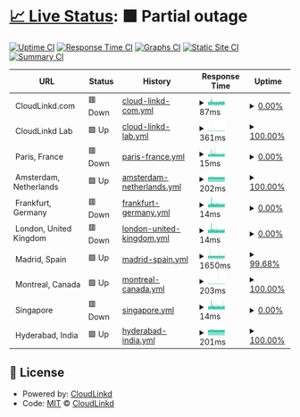 # [📈 Live Status](https://upal212.github.io/status): <!--live status--> **🟧 Partial outage**

[![Uptime CI](https://github.com/upal212/status/workflows/Uptime%20CI/badge.svg)](https://github.com/upal2129/status/actions?query=workflow%3A%22Uptime+CI%22)
[![Response Time CI](https://github.com/upal212/status/workflows/Response%20Time%20CI/badge.svg)](https://github.com/upal212/status/actions?query=workflow%3A%22Response+Time+CI%22)
[![Graphs CI](https://github.com/upal212/status/workflows/Graphs%20CI/badge.svg)](https://github.com/upal2129/status/actions?query=workflow%3A%22Graphs+CI%22)
[![Static Site CI](https://github.com/upal212/status/workflows/Static%20Site%20CI/badge.svg)](https://github.com/upal212/status/actions?query=workflow%3A%22Static+Site+CI%22)
[![Summary CI](https://github.com/upal212/status/workflows/Summary%20CI/badge.svg)](https://github.com/upal212/status/actions?query=workflow%3A%22Summary+CI%22)

<!--start: status pages-->
<!-- This summary is generated by Upptime (https://github.com/upptime/upptime) -->
<!-- Do not edit this manually, your changes will be overwritten -->
<!-- prettier-ignore -->
| URL | Status | History | Response Time | Uptime |
| --- | ------ | ------- | ------------- | ------ |
| <img alt="" src="https://favicons.githubusercontent.com/null" height="13"> CloudLinkd.com | 🟥 Down | [cloud-linkd-com.yml](https://github.com/upal212/status/commits/HEAD/history/cloud-linkd-com.yml) | <details><summary><img alt="Response time graph" src="./graphs/cloud-linkd-com/response-time-week.png" height="20"> 87ms</summary><br><a href="https://upal212.github.io/status/history/cloud-linkd-com"><img alt="Response time 635" src="https://img.shields.io/endpoint?url=https%3A%2F%2Fraw.githubusercontent.com%2Fupal212%2Fstatus%2FHEAD%2Fapi%2Fcloud-linkd-com%2Fresponse-time.json"></a><br><a href="https://upal212.github.io/status/history/cloud-linkd-com"><img alt="24-hour response time 73" src="https://img.shields.io/endpoint?url=https%3A%2F%2Fraw.githubusercontent.com%2Fupal212%2Fstatus%2FHEAD%2Fapi%2Fcloud-linkd-com%2Fresponse-time-day.json"></a><br><a href="https://upal212.github.io/status/history/cloud-linkd-com"><img alt="7-day response time 87" src="https://img.shields.io/endpoint?url=https%3A%2F%2Fraw.githubusercontent.com%2Fupal212%2Fstatus%2FHEAD%2Fapi%2Fcloud-linkd-com%2Fresponse-time-week.json"></a><br><a href="https://upal212.github.io/status/history/cloud-linkd-com"><img alt="30-day response time 93" src="https://img.shields.io/endpoint?url=https%3A%2F%2Fraw.githubusercontent.com%2Fupal212%2Fstatus%2FHEAD%2Fapi%2Fcloud-linkd-com%2Fresponse-time-month.json"></a><br><a href="https://upal212.github.io/status/history/cloud-linkd-com"><img alt="1-year response time 635" src="https://img.shields.io/endpoint?url=https%3A%2F%2Fraw.githubusercontent.com%2Fupal212%2Fstatus%2FHEAD%2Fapi%2Fcloud-linkd-com%2Fresponse-time-year.json"></a></details> | <details><summary><a href="https://upal212.github.io/status/history/cloud-linkd-com">0.00%</a></summary><a href="https://upal212.github.io/status/history/cloud-linkd-com"><img alt="All-time uptime 50.64%" src="https://img.shields.io/endpoint?url=https%3A%2F%2Fraw.githubusercontent.com%2Fupal212%2Fstatus%2FHEAD%2Fapi%2Fcloud-linkd-com%2Fuptime.json"></a><br><a href="https://upal212.github.io/status/history/cloud-linkd-com"><img alt="24-hour uptime 0.00%" src="https://img.shields.io/endpoint?url=https%3A%2F%2Fraw.githubusercontent.com%2Fupal212%2Fstatus%2FHEAD%2Fapi%2Fcloud-linkd-com%2Fuptime-day.json"></a><br><a href="https://upal212.github.io/status/history/cloud-linkd-com"><img alt="7-day uptime 0.00%" src="https://img.shields.io/endpoint?url=https%3A%2F%2Fraw.githubusercontent.com%2Fupal212%2Fstatus%2FHEAD%2Fapi%2Fcloud-linkd-com%2Fuptime-week.json"></a><br><a href="https://upal212.github.io/status/history/cloud-linkd-com"><img alt="30-day uptime 0.00%" src="https://img.shields.io/endpoint?url=https%3A%2F%2Fraw.githubusercontent.com%2Fupal212%2Fstatus%2FHEAD%2Fapi%2Fcloud-linkd-com%2Fuptime-month.json"></a><br><a href="https://upal212.github.io/status/history/cloud-linkd-com"><img alt="1-year uptime 50.64%" src="https://img.shields.io/endpoint?url=https%3A%2F%2Fraw.githubusercontent.com%2Fupal212%2Fstatus%2FHEAD%2Fapi%2Fcloud-linkd-com%2Fuptime-year.json"></a></details>
| <img alt="" src="https://favicons.githubusercontent.com/null" height="13"> CloudLinkd Lab | 🟩 Up | [cloud-linkd-lab.yml](https://github.com/upal212/status/commits/HEAD/history/cloud-linkd-lab.yml) | <details><summary><img alt="Response time graph" src="./graphs/cloud-linkd-lab/response-time-week.png" height="20"> 361ms</summary><br><a href="https://upal212.github.io/status/history/cloud-linkd-lab"><img alt="Response time 367" src="https://img.shields.io/endpoint?url=https%3A%2F%2Fraw.githubusercontent.com%2Fupal212%2Fstatus%2FHEAD%2Fapi%2Fcloud-linkd-lab%2Fresponse-time.json"></a><br><a href="https://upal212.github.io/status/history/cloud-linkd-lab"><img alt="24-hour response time 364" src="https://img.shields.io/endpoint?url=https%3A%2F%2Fraw.githubusercontent.com%2Fupal212%2Fstatus%2FHEAD%2Fapi%2Fcloud-linkd-lab%2Fresponse-time-day.json"></a><br><a href="https://upal212.github.io/status/history/cloud-linkd-lab"><img alt="7-day response time 361" src="https://img.shields.io/endpoint?url=https%3A%2F%2Fraw.githubusercontent.com%2Fupal212%2Fstatus%2FHEAD%2Fapi%2Fcloud-linkd-lab%2Fresponse-time-week.json"></a><br><a href="https://upal212.github.io/status/history/cloud-linkd-lab"><img alt="30-day response time 368" src="https://img.shields.io/endpoint?url=https%3A%2F%2Fraw.githubusercontent.com%2Fupal212%2Fstatus%2FHEAD%2Fapi%2Fcloud-linkd-lab%2Fresponse-time-month.json"></a><br><a href="https://upal212.github.io/status/history/cloud-linkd-lab"><img alt="1-year response time 367" src="https://img.shields.io/endpoint?url=https%3A%2F%2Fraw.githubusercontent.com%2Fupal212%2Fstatus%2FHEAD%2Fapi%2Fcloud-linkd-lab%2Fresponse-time-year.json"></a></details> | <details><summary><a href="https://upal212.github.io/status/history/cloud-linkd-lab">100.00%</a></summary><a href="https://upal212.github.io/status/history/cloud-linkd-lab"><img alt="All-time uptime 99.86%" src="https://img.shields.io/endpoint?url=https%3A%2F%2Fraw.githubusercontent.com%2Fupal212%2Fstatus%2FHEAD%2Fapi%2Fcloud-linkd-lab%2Fuptime.json"></a><br><a href="https://upal212.github.io/status/history/cloud-linkd-lab"><img alt="24-hour uptime 100.00%" src="https://img.shields.io/endpoint?url=https%3A%2F%2Fraw.githubusercontent.com%2Fupal212%2Fstatus%2FHEAD%2Fapi%2Fcloud-linkd-lab%2Fuptime-day.json"></a><br><a href="https://upal212.github.io/status/history/cloud-linkd-lab"><img alt="7-day uptime 100.00%" src="https://img.shields.io/endpoint?url=https%3A%2F%2Fraw.githubusercontent.com%2Fupal212%2Fstatus%2FHEAD%2Fapi%2Fcloud-linkd-lab%2Fuptime-week.json"></a><br><a href="https://upal212.github.io/status/history/cloud-linkd-lab"><img alt="30-day uptime 99.47%" src="https://img.shields.io/endpoint?url=https%3A%2F%2Fraw.githubusercontent.com%2Fupal212%2Fstatus%2FHEAD%2Fapi%2Fcloud-linkd-lab%2Fuptime-month.json"></a><br><a href="https://upal212.github.io/status/history/cloud-linkd-lab"><img alt="1-year uptime 99.86%" src="https://img.shields.io/endpoint?url=https%3A%2F%2Fraw.githubusercontent.com%2Fupal212%2Fstatus%2FHEAD%2Fapi%2Fcloud-linkd-lab%2Fuptime-year.json"></a></details>
| <img alt="" src="https://favicons.githubusercontent.com/null" height="13"> Paris, France | 🟥 Down | [paris-france.yml](https://github.com/upal212/status/commits/HEAD/history/paris-france.yml) | <details><summary><img alt="Response time graph" src="./graphs/paris-france/response-time-week.png" height="20"> 15ms</summary><br><a href="https://upal212.github.io/status/history/paris-france"><img alt="Response time 422" src="https://img.shields.io/endpoint?url=https%3A%2F%2Fraw.githubusercontent.com%2Fupal212%2Fstatus%2FHEAD%2Fapi%2Fparis-france%2Fresponse-time.json"></a><br><a href="https://upal212.github.io/status/history/paris-france"><img alt="24-hour response time 10" src="https://img.shields.io/endpoint?url=https%3A%2F%2Fraw.githubusercontent.com%2Fupal212%2Fstatus%2FHEAD%2Fapi%2Fparis-france%2Fresponse-time-day.json"></a><br><a href="https://upal212.github.io/status/history/paris-france"><img alt="7-day response time 15" src="https://img.shields.io/endpoint?url=https%3A%2F%2Fraw.githubusercontent.com%2Fupal212%2Fstatus%2FHEAD%2Fapi%2Fparis-france%2Fresponse-time-week.json"></a><br><a href="https://upal212.github.io/status/history/paris-france"><img alt="30-day response time 16" src="https://img.shields.io/endpoint?url=https%3A%2F%2Fraw.githubusercontent.com%2Fupal212%2Fstatus%2FHEAD%2Fapi%2Fparis-france%2Fresponse-time-month.json"></a><br><a href="https://upal212.github.io/status/history/paris-france"><img alt="1-year response time 422" src="https://img.shields.io/endpoint?url=https%3A%2F%2Fraw.githubusercontent.com%2Fupal212%2Fstatus%2FHEAD%2Fapi%2Fparis-france%2Fresponse-time-year.json"></a></details> | <details><summary><a href="https://upal212.github.io/status/history/paris-france">0.00%</a></summary><a href="https://upal212.github.io/status/history/paris-france"><img alt="All-time uptime 47.89%" src="https://img.shields.io/endpoint?url=https%3A%2F%2Fraw.githubusercontent.com%2Fupal212%2Fstatus%2FHEAD%2Fapi%2Fparis-france%2Fuptime.json"></a><br><a href="https://upal212.github.io/status/history/paris-france"><img alt="24-hour uptime 0.00%" src="https://img.shields.io/endpoint?url=https%3A%2F%2Fraw.githubusercontent.com%2Fupal212%2Fstatus%2FHEAD%2Fapi%2Fparis-france%2Fuptime-day.json"></a><br><a href="https://upal212.github.io/status/history/paris-france"><img alt="7-day uptime 0.00%" src="https://img.shields.io/endpoint?url=https%3A%2F%2Fraw.githubusercontent.com%2Fupal212%2Fstatus%2FHEAD%2Fapi%2Fparis-france%2Fuptime-week.json"></a><br><a href="https://upal212.github.io/status/history/paris-france"><img alt="30-day uptime 0.00%" src="https://img.shields.io/endpoint?url=https%3A%2F%2Fraw.githubusercontent.com%2Fupal212%2Fstatus%2FHEAD%2Fapi%2Fparis-france%2Fuptime-month.json"></a><br><a href="https://upal212.github.io/status/history/paris-france"><img alt="1-year uptime 47.89%" src="https://img.shields.io/endpoint?url=https%3A%2F%2Fraw.githubusercontent.com%2Fupal212%2Fstatus%2FHEAD%2Fapi%2Fparis-france%2Fuptime-year.json"></a></details>
| <img alt="" src="https://favicons.githubusercontent.com/null" height="13"> Amsterdam, Netherlands | 🟩 Up | [amsterdam-netherlands.yml](https://github.com/upal212/status/commits/HEAD/history/amsterdam-netherlands.yml) | <details><summary><img alt="Response time graph" src="./graphs/amsterdam-netherlands/response-time-week.png" height="20"> 202ms</summary><br><a href="https://upal212.github.io/status/history/amsterdam-netherlands"><img alt="Response time 260" src="https://img.shields.io/endpoint?url=https%3A%2F%2Fraw.githubusercontent.com%2Fupal212%2Fstatus%2FHEAD%2Fapi%2Famsterdam-netherlands%2Fresponse-time.json"></a><br><a href="https://upal212.github.io/status/history/amsterdam-netherlands"><img alt="24-hour response time 154" src="https://img.shields.io/endpoint?url=https%3A%2F%2Fraw.githubusercontent.com%2Fupal212%2Fstatus%2FHEAD%2Fapi%2Famsterdam-netherlands%2Fresponse-time-day.json"></a><br><a href="https://upal212.github.io/status/history/amsterdam-netherlands"><img alt="7-day response time 202" src="https://img.shields.io/endpoint?url=https%3A%2F%2Fraw.githubusercontent.com%2Fupal212%2Fstatus%2FHEAD%2Fapi%2Famsterdam-netherlands%2Fresponse-time-week.json"></a><br><a href="https://upal212.github.io/status/history/amsterdam-netherlands"><img alt="30-day response time 258" src="https://img.shields.io/endpoint?url=https%3A%2F%2Fraw.githubusercontent.com%2Fupal212%2Fstatus%2FHEAD%2Fapi%2Famsterdam-netherlands%2Fresponse-time-month.json"></a><br><a href="https://upal212.github.io/status/history/amsterdam-netherlands"><img alt="1-year response time 260" src="https://img.shields.io/endpoint?url=https%3A%2F%2Fraw.githubusercontent.com%2Fupal212%2Fstatus%2FHEAD%2Fapi%2Famsterdam-netherlands%2Fresponse-time-year.json"></a></details> | <details><summary><a href="https://upal212.github.io/status/history/amsterdam-netherlands">100.00%</a></summary><a href="https://upal212.github.io/status/history/amsterdam-netherlands"><img alt="All-time uptime 99.39%" src="https://img.shields.io/endpoint?url=https%3A%2F%2Fraw.githubusercontent.com%2Fupal212%2Fstatus%2FHEAD%2Fapi%2Famsterdam-netherlands%2Fuptime.json"></a><br><a href="https://upal212.github.io/status/history/amsterdam-netherlands"><img alt="24-hour uptime 100.00%" src="https://img.shields.io/endpoint?url=https%3A%2F%2Fraw.githubusercontent.com%2Fupal212%2Fstatus%2FHEAD%2Fapi%2Famsterdam-netherlands%2Fuptime-day.json"></a><br><a href="https://upal212.github.io/status/history/amsterdam-netherlands"><img alt="7-day uptime 100.00%" src="https://img.shields.io/endpoint?url=https%3A%2F%2Fraw.githubusercontent.com%2Fupal212%2Fstatus%2FHEAD%2Fapi%2Famsterdam-netherlands%2Fuptime-week.json"></a><br><a href="https://upal212.github.io/status/history/amsterdam-netherlands"><img alt="30-day uptime 97.84%" src="https://img.shields.io/endpoint?url=https%3A%2F%2Fraw.githubusercontent.com%2Fupal212%2Fstatus%2FHEAD%2Fapi%2Famsterdam-netherlands%2Fuptime-month.json"></a><br><a href="https://upal212.github.io/status/history/amsterdam-netherlands"><img alt="1-year uptime 99.39%" src="https://img.shields.io/endpoint?url=https%3A%2F%2Fraw.githubusercontent.com%2Fupal212%2Fstatus%2FHEAD%2Fapi%2Famsterdam-netherlands%2Fuptime-year.json"></a></details>
| <img alt="" src="https://favicons.githubusercontent.com/null" height="13"> Frankfurt, Germany | 🟥 Down | [frankfurt-germany.yml](https://github.com/upal212/status/commits/HEAD/history/frankfurt-germany.yml) | <details><summary><img alt="Response time graph" src="./graphs/frankfurt-germany/response-time-week.png" height="20"> 14ms</summary><br><a href="https://upal212.github.io/status/history/frankfurt-germany"><img alt="Response time 403" src="https://img.shields.io/endpoint?url=https%3A%2F%2Fraw.githubusercontent.com%2Fupal212%2Fstatus%2FHEAD%2Fapi%2Ffrankfurt-germany%2Fresponse-time.json"></a><br><a href="https://upal212.github.io/status/history/frankfurt-germany"><img alt="24-hour response time 11" src="https://img.shields.io/endpoint?url=https%3A%2F%2Fraw.githubusercontent.com%2Fupal212%2Fstatus%2FHEAD%2Fapi%2Ffrankfurt-germany%2Fresponse-time-day.json"></a><br><a href="https://upal212.github.io/status/history/frankfurt-germany"><img alt="7-day response time 14" src="https://img.shields.io/endpoint?url=https%3A%2F%2Fraw.githubusercontent.com%2Fupal212%2Fstatus%2FHEAD%2Fapi%2Ffrankfurt-germany%2Fresponse-time-week.json"></a><br><a href="https://upal212.github.io/status/history/frankfurt-germany"><img alt="30-day response time 15" src="https://img.shields.io/endpoint?url=https%3A%2F%2Fraw.githubusercontent.com%2Fupal212%2Fstatus%2FHEAD%2Fapi%2Ffrankfurt-germany%2Fresponse-time-month.json"></a><br><a href="https://upal212.github.io/status/history/frankfurt-germany"><img alt="1-year response time 403" src="https://img.shields.io/endpoint?url=https%3A%2F%2Fraw.githubusercontent.com%2Fupal212%2Fstatus%2FHEAD%2Fapi%2Ffrankfurt-germany%2Fresponse-time-year.json"></a></details> | <details><summary><a href="https://upal212.github.io/status/history/frankfurt-germany">0.00%</a></summary><a href="https://upal212.github.io/status/history/frankfurt-germany"><img alt="All-time uptime 50.64%" src="https://img.shields.io/endpoint?url=https%3A%2F%2Fraw.githubusercontent.com%2Fupal212%2Fstatus%2FHEAD%2Fapi%2Ffrankfurt-germany%2Fuptime.json"></a><br><a href="https://upal212.github.io/status/history/frankfurt-germany"><img alt="24-hour uptime 0.00%" src="https://img.shields.io/endpoint?url=https%3A%2F%2Fraw.githubusercontent.com%2Fupal212%2Fstatus%2FHEAD%2Fapi%2Ffrankfurt-germany%2Fuptime-day.json"></a><br><a href="https://upal212.github.io/status/history/frankfurt-germany"><img alt="7-day uptime 0.00%" src="https://img.shields.io/endpoint?url=https%3A%2F%2Fraw.githubusercontent.com%2Fupal212%2Fstatus%2FHEAD%2Fapi%2Ffrankfurt-germany%2Fuptime-week.json"></a><br><a href="https://upal212.github.io/status/history/frankfurt-germany"><img alt="30-day uptime 0.00%" src="https://img.shields.io/endpoint?url=https%3A%2F%2Fraw.githubusercontent.com%2Fupal212%2Fstatus%2FHEAD%2Fapi%2Ffrankfurt-germany%2Fuptime-month.json"></a><br><a href="https://upal212.github.io/status/history/frankfurt-germany"><img alt="1-year uptime 50.64%" src="https://img.shields.io/endpoint?url=https%3A%2F%2Fraw.githubusercontent.com%2Fupal212%2Fstatus%2FHEAD%2Fapi%2Ffrankfurt-germany%2Fuptime-year.json"></a></details>
| <img alt="" src="https://favicons.githubusercontent.com/null" height="13"> London, United Kingdom | 🟥 Down | [london-united-kingdom.yml](https://github.com/upal212/status/commits/HEAD/history/london-united-kingdom.yml) | <details><summary><img alt="Response time graph" src="./graphs/london-united-kingdom/response-time-week.png" height="20"> 14ms</summary><br><a href="https://upal212.github.io/status/history/london-united-kingdom"><img alt="Response time 385" src="https://img.shields.io/endpoint?url=https%3A%2F%2Fraw.githubusercontent.com%2Fupal212%2Fstatus%2FHEAD%2Fapi%2Flondon-united-kingdom%2Fresponse-time.json"></a><br><a href="https://upal212.github.io/status/history/london-united-kingdom"><img alt="24-hour response time 11" src="https://img.shields.io/endpoint?url=https%3A%2F%2Fraw.githubusercontent.com%2Fupal212%2Fstatus%2FHEAD%2Fapi%2Flondon-united-kingdom%2Fresponse-time-day.json"></a><br><a href="https://upal212.github.io/status/history/london-united-kingdom"><img alt="7-day response time 14" src="https://img.shields.io/endpoint?url=https%3A%2F%2Fraw.githubusercontent.com%2Fupal212%2Fstatus%2FHEAD%2Fapi%2Flondon-united-kingdom%2Fresponse-time-week.json"></a><br><a href="https://upal212.github.io/status/history/london-united-kingdom"><img alt="30-day response time 15" src="https://img.shields.io/endpoint?url=https%3A%2F%2Fraw.githubusercontent.com%2Fupal212%2Fstatus%2FHEAD%2Fapi%2Flondon-united-kingdom%2Fresponse-time-month.json"></a><br><a href="https://upal212.github.io/status/history/london-united-kingdom"><img alt="1-year response time 385" src="https://img.shields.io/endpoint?url=https%3A%2F%2Fraw.githubusercontent.com%2Fupal212%2Fstatus%2FHEAD%2Fapi%2Flondon-united-kingdom%2Fresponse-time-year.json"></a></details> | <details><summary><a href="https://upal212.github.io/status/history/london-united-kingdom">0.00%</a></summary><a href="https://upal212.github.io/status/history/london-united-kingdom"><img alt="All-time uptime 47.89%" src="https://img.shields.io/endpoint?url=https%3A%2F%2Fraw.githubusercontent.com%2Fupal212%2Fstatus%2FHEAD%2Fapi%2Flondon-united-kingdom%2Fuptime.json"></a><br><a href="https://upal212.github.io/status/history/london-united-kingdom"><img alt="24-hour uptime 0.00%" src="https://img.shields.io/endpoint?url=https%3A%2F%2Fraw.githubusercontent.com%2Fupal212%2Fstatus%2FHEAD%2Fapi%2Flondon-united-kingdom%2Fuptime-day.json"></a><br><a href="https://upal212.github.io/status/history/london-united-kingdom"><img alt="7-day uptime 0.00%" src="https://img.shields.io/endpoint?url=https%3A%2F%2Fraw.githubusercontent.com%2Fupal212%2Fstatus%2FHEAD%2Fapi%2Flondon-united-kingdom%2Fuptime-week.json"></a><br><a href="https://upal212.github.io/status/history/london-united-kingdom"><img alt="30-day uptime 0.00%" src="https://img.shields.io/endpoint?url=https%3A%2F%2Fraw.githubusercontent.com%2Fupal212%2Fstatus%2FHEAD%2Fapi%2Flondon-united-kingdom%2Fuptime-month.json"></a><br><a href="https://upal212.github.io/status/history/london-united-kingdom"><img alt="1-year uptime 47.89%" src="https://img.shields.io/endpoint?url=https%3A%2F%2Fraw.githubusercontent.com%2Fupal212%2Fstatus%2FHEAD%2Fapi%2Flondon-united-kingdom%2Fuptime-year.json"></a></details>
| <img alt="" src="https://favicons.githubusercontent.com/null" height="13"> Madrid, Spain | 🟩 Up | [madrid-spain.yml](https://github.com/upal212/status/commits/HEAD/history/madrid-spain.yml) | <details><summary><img alt="Response time graph" src="./graphs/madrid-spain/response-time-week.png" height="20"> 1650ms</summary><br><a href="https://upal212.github.io/status/history/madrid-spain"><img alt="Response time 1445" src="https://img.shields.io/endpoint?url=https%3A%2F%2Fraw.githubusercontent.com%2Fupal212%2Fstatus%2FHEAD%2Fapi%2Fmadrid-spain%2Fresponse-time.json"></a><br><a href="https://upal212.github.io/status/history/madrid-spain"><img alt="24-hour response time 1670" src="https://img.shields.io/endpoint?url=https%3A%2F%2Fraw.githubusercontent.com%2Fupal212%2Fstatus%2FHEAD%2Fapi%2Fmadrid-spain%2Fresponse-time-day.json"></a><br><a href="https://upal212.github.io/status/history/madrid-spain"><img alt="7-day response time 1650" src="https://img.shields.io/endpoint?url=https%3A%2F%2Fraw.githubusercontent.com%2Fupal212%2Fstatus%2FHEAD%2Fapi%2Fmadrid-spain%2Fresponse-time-week.json"></a><br><a href="https://upal212.github.io/status/history/madrid-spain"><img alt="30-day response time 1664" src="https://img.shields.io/endpoint?url=https%3A%2F%2Fraw.githubusercontent.com%2Fupal212%2Fstatus%2FHEAD%2Fapi%2Fmadrid-spain%2Fresponse-time-month.json"></a><br><a href="https://upal212.github.io/status/history/madrid-spain"><img alt="1-year response time 1445" src="https://img.shields.io/endpoint?url=https%3A%2F%2Fraw.githubusercontent.com%2Fupal212%2Fstatus%2FHEAD%2Fapi%2Fmadrid-spain%2Fresponse-time-year.json"></a></details> | <details><summary><a href="https://upal212.github.io/status/history/madrid-spain">99.68%</a></summary><a href="https://upal212.github.io/status/history/madrid-spain"><img alt="All-time uptime 99.95%" src="https://img.shields.io/endpoint?url=https%3A%2F%2Fraw.githubusercontent.com%2Fupal212%2Fstatus%2FHEAD%2Fapi%2Fmadrid-spain%2Fuptime.json"></a><br><a href="https://upal212.github.io/status/history/madrid-spain"><img alt="24-hour uptime 100.00%" src="https://img.shields.io/endpoint?url=https%3A%2F%2Fraw.githubusercontent.com%2Fupal212%2Fstatus%2FHEAD%2Fapi%2Fmadrid-spain%2Fuptime-day.json"></a><br><a href="https://upal212.github.io/status/history/madrid-spain"><img alt="7-day uptime 99.68%" src="https://img.shields.io/endpoint?url=https%3A%2F%2Fraw.githubusercontent.com%2Fupal212%2Fstatus%2FHEAD%2Fapi%2Fmadrid-spain%2Fuptime-week.json"></a><br><a href="https://upal212.github.io/status/history/madrid-spain"><img alt="30-day uptime 99.85%" src="https://img.shields.io/endpoint?url=https%3A%2F%2Fraw.githubusercontent.com%2Fupal212%2Fstatus%2FHEAD%2Fapi%2Fmadrid-spain%2Fuptime-month.json"></a><br><a href="https://upal212.github.io/status/history/madrid-spain"><img alt="1-year uptime 99.95%" src="https://img.shields.io/endpoint?url=https%3A%2F%2Fraw.githubusercontent.com%2Fupal212%2Fstatus%2FHEAD%2Fapi%2Fmadrid-spain%2Fuptime-year.json"></a></details>
| <img alt="" src="https://favicons.githubusercontent.com/null" height="13"> Montreal, Canada | 🟩 Up | [montreal-canada.yml](https://github.com/upal212/status/commits/HEAD/history/montreal-canada.yml) | <details><summary><img alt="Response time graph" src="./graphs/montreal-canada/response-time-week.png" height="20"> 203ms</summary><br><a href="https://upal212.github.io/status/history/montreal-canada"><img alt="Response time 261" src="https://img.shields.io/endpoint?url=https%3A%2F%2Fraw.githubusercontent.com%2Fupal212%2Fstatus%2FHEAD%2Fapi%2Fmontreal-canada%2Fresponse-time.json"></a><br><a href="https://upal212.github.io/status/history/montreal-canada"><img alt="24-hour response time 152" src="https://img.shields.io/endpoint?url=https%3A%2F%2Fraw.githubusercontent.com%2Fupal212%2Fstatus%2FHEAD%2Fapi%2Fmontreal-canada%2Fresponse-time-day.json"></a><br><a href="https://upal212.github.io/status/history/montreal-canada"><img alt="7-day response time 203" src="https://img.shields.io/endpoint?url=https%3A%2F%2Fraw.githubusercontent.com%2Fupal212%2Fstatus%2FHEAD%2Fapi%2Fmontreal-canada%2Fresponse-time-week.json"></a><br><a href="https://upal212.github.io/status/history/montreal-canada"><img alt="30-day response time 265" src="https://img.shields.io/endpoint?url=https%3A%2F%2Fraw.githubusercontent.com%2Fupal212%2Fstatus%2FHEAD%2Fapi%2Fmontreal-canada%2Fresponse-time-month.json"></a><br><a href="https://upal212.github.io/status/history/montreal-canada"><img alt="1-year response time 261" src="https://img.shields.io/endpoint?url=https%3A%2F%2Fraw.githubusercontent.com%2Fupal212%2Fstatus%2FHEAD%2Fapi%2Fmontreal-canada%2Fresponse-time-year.json"></a></details> | <details><summary><a href="https://upal212.github.io/status/history/montreal-canada">100.00%</a></summary><a href="https://upal212.github.io/status/history/montreal-canada"><img alt="All-time uptime 99.82%" src="https://img.shields.io/endpoint?url=https%3A%2F%2Fraw.githubusercontent.com%2Fupal212%2Fstatus%2FHEAD%2Fapi%2Fmontreal-canada%2Fuptime.json"></a><br><a href="https://upal212.github.io/status/history/montreal-canada"><img alt="24-hour uptime 100.00%" src="https://img.shields.io/endpoint?url=https%3A%2F%2Fraw.githubusercontent.com%2Fupal212%2Fstatus%2FHEAD%2Fapi%2Fmontreal-canada%2Fuptime-day.json"></a><br><a href="https://upal212.github.io/status/history/montreal-canada"><img alt="7-day uptime 100.00%" src="https://img.shields.io/endpoint?url=https%3A%2F%2Fraw.githubusercontent.com%2Fupal212%2Fstatus%2FHEAD%2Fapi%2Fmontreal-canada%2Fuptime-week.json"></a><br><a href="https://upal212.github.io/status/history/montreal-canada"><img alt="30-day uptime 99.37%" src="https://img.shields.io/endpoint?url=https%3A%2F%2Fraw.githubusercontent.com%2Fupal212%2Fstatus%2FHEAD%2Fapi%2Fmontreal-canada%2Fuptime-month.json"></a><br><a href="https://upal212.github.io/status/history/montreal-canada"><img alt="1-year uptime 99.82%" src="https://img.shields.io/endpoint?url=https%3A%2F%2Fraw.githubusercontent.com%2Fupal212%2Fstatus%2FHEAD%2Fapi%2Fmontreal-canada%2Fuptime-year.json"></a></details>
| <img alt="" src="https://favicons.githubusercontent.com/null" height="13"> Singapore | 🟥 Down | [singapore.yml](https://github.com/upal212/status/commits/HEAD/history/singapore.yml) | <details><summary><img alt="Response time graph" src="./graphs/singapore/response-time-week.png" height="20"> 14ms</summary><br><a href="https://upal212.github.io/status/history/singapore"><img alt="Response time 403" src="https://img.shields.io/endpoint?url=https%3A%2F%2Fraw.githubusercontent.com%2Fupal212%2Fstatus%2FHEAD%2Fapi%2Fsingapore%2Fresponse-time.json"></a><br><a href="https://upal212.github.io/status/history/singapore"><img alt="24-hour response time 10" src="https://img.shields.io/endpoint?url=https%3A%2F%2Fraw.githubusercontent.com%2Fupal212%2Fstatus%2FHEAD%2Fapi%2Fsingapore%2Fresponse-time-day.json"></a><br><a href="https://upal212.github.io/status/history/singapore"><img alt="7-day response time 14" src="https://img.shields.io/endpoint?url=https%3A%2F%2Fraw.githubusercontent.com%2Fupal212%2Fstatus%2FHEAD%2Fapi%2Fsingapore%2Fresponse-time-week.json"></a><br><a href="https://upal212.github.io/status/history/singapore"><img alt="30-day response time 16" src="https://img.shields.io/endpoint?url=https%3A%2F%2Fraw.githubusercontent.com%2Fupal212%2Fstatus%2FHEAD%2Fapi%2Fsingapore%2Fresponse-time-month.json"></a><br><a href="https://upal212.github.io/status/history/singapore"><img alt="1-year response time 403" src="https://img.shields.io/endpoint?url=https%3A%2F%2Fraw.githubusercontent.com%2Fupal212%2Fstatus%2FHEAD%2Fapi%2Fsingapore%2Fresponse-time-year.json"></a></details> | <details><summary><a href="https://upal212.github.io/status/history/singapore">0.00%</a></summary><a href="https://upal212.github.io/status/history/singapore"><img alt="All-time uptime 47.89%" src="https://img.shields.io/endpoint?url=https%3A%2F%2Fraw.githubusercontent.com%2Fupal212%2Fstatus%2FHEAD%2Fapi%2Fsingapore%2Fuptime.json"></a><br><a href="https://upal212.github.io/status/history/singapore"><img alt="24-hour uptime 0.00%" src="https://img.shields.io/endpoint?url=https%3A%2F%2Fraw.githubusercontent.com%2Fupal212%2Fstatus%2FHEAD%2Fapi%2Fsingapore%2Fuptime-day.json"></a><br><a href="https://upal212.github.io/status/history/singapore"><img alt="7-day uptime 0.00%" src="https://img.shields.io/endpoint?url=https%3A%2F%2Fraw.githubusercontent.com%2Fupal212%2Fstatus%2FHEAD%2Fapi%2Fsingapore%2Fuptime-week.json"></a><br><a href="https://upal212.github.io/status/history/singapore"><img alt="30-day uptime 0.00%" src="https://img.shields.io/endpoint?url=https%3A%2F%2Fraw.githubusercontent.com%2Fupal212%2Fstatus%2FHEAD%2Fapi%2Fsingapore%2Fuptime-month.json"></a><br><a href="https://upal212.github.io/status/history/singapore"><img alt="1-year uptime 47.89%" src="https://img.shields.io/endpoint?url=https%3A%2F%2Fraw.githubusercontent.com%2Fupal212%2Fstatus%2FHEAD%2Fapi%2Fsingapore%2Fuptime-year.json"></a></details>
| <img alt="" src="https://favicons.githubusercontent.com/null" height="13"> Hyderabad, India | 🟩 Up | [hyderabad-india.yml](https://github.com/upal212/status/commits/HEAD/history/hyderabad-india.yml) | <details><summary><img alt="Response time graph" src="./graphs/hyderabad-india/response-time-week.png" height="20"> 201ms</summary><br><a href="https://upal212.github.io/status/history/hyderabad-india"><img alt="Response time 259" src="https://img.shields.io/endpoint?url=https%3A%2F%2Fraw.githubusercontent.com%2Fupal212%2Fstatus%2FHEAD%2Fapi%2Fhyderabad-india%2Fresponse-time.json"></a><br><a href="https://upal212.github.io/status/history/hyderabad-india"><img alt="24-hour response time 152" src="https://img.shields.io/endpoint?url=https%3A%2F%2Fraw.githubusercontent.com%2Fupal212%2Fstatus%2FHEAD%2Fapi%2Fhyderabad-india%2Fresponse-time-day.json"></a><br><a href="https://upal212.github.io/status/history/hyderabad-india"><img alt="7-day response time 201" src="https://img.shields.io/endpoint?url=https%3A%2F%2Fraw.githubusercontent.com%2Fupal212%2Fstatus%2FHEAD%2Fapi%2Fhyderabad-india%2Fresponse-time-week.json"></a><br><a href="https://upal212.github.io/status/history/hyderabad-india"><img alt="30-day response time 257" src="https://img.shields.io/endpoint?url=https%3A%2F%2Fraw.githubusercontent.com%2Fupal212%2Fstatus%2FHEAD%2Fapi%2Fhyderabad-india%2Fresponse-time-month.json"></a><br><a href="https://upal212.github.io/status/history/hyderabad-india"><img alt="1-year response time 259" src="https://img.shields.io/endpoint?url=https%3A%2F%2Fraw.githubusercontent.com%2Fupal212%2Fstatus%2FHEAD%2Fapi%2Fhyderabad-india%2Fresponse-time-year.json"></a></details> | <details><summary><a href="https://upal212.github.io/status/history/hyderabad-india">100.00%</a></summary><a href="https://upal212.github.io/status/history/hyderabad-india"><img alt="All-time uptime 99.85%" src="https://img.shields.io/endpoint?url=https%3A%2F%2Fraw.githubusercontent.com%2Fupal212%2Fstatus%2FHEAD%2Fapi%2Fhyderabad-india%2Fuptime.json"></a><br><a href="https://upal212.github.io/status/history/hyderabad-india"><img alt="24-hour uptime 100.00%" src="https://img.shields.io/endpoint?url=https%3A%2F%2Fraw.githubusercontent.com%2Fupal212%2Fstatus%2FHEAD%2Fapi%2Fhyderabad-india%2Fuptime-day.json"></a><br><a href="https://upal212.github.io/status/history/hyderabad-india"><img alt="7-day uptime 100.00%" src="https://img.shields.io/endpoint?url=https%3A%2F%2Fraw.githubusercontent.com%2Fupal212%2Fstatus%2FHEAD%2Fapi%2Fhyderabad-india%2Fuptime-week.json"></a><br><a href="https://upal212.github.io/status/history/hyderabad-india"><img alt="30-day uptime 99.46%" src="https://img.shields.io/endpoint?url=https%3A%2F%2Fraw.githubusercontent.com%2Fupal212%2Fstatus%2FHEAD%2Fapi%2Fhyderabad-india%2Fuptime-month.json"></a><br><a href="https://upal212.github.io/status/history/hyderabad-india"><img alt="1-year uptime 99.85%" src="https://img.shields.io/endpoint?url=https%3A%2F%2Fraw.githubusercontent.com%2Fupal212%2Fstatus%2FHEAD%2Fapi%2Fhyderabad-india%2Fuptime-year.json"></a></details>

<!--end: status pages-->

## 📄 License

- Powered by: [CloudLinkd](https://www.cloudlinkd.com)
- Code: [MIT](./LICENSE) © [CloudLinkd](https://www.cloudlinkd.com)
